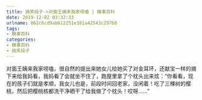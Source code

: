 ```yaml
---
title: 搞笑段子->对面王姨来我家唠嗑 | 糗事百科
date: 2019-12-02 03:32:33
urlname: 062c6cd9ab612251e181a42543c297b8
tags: 
- 糗事百科
categories:
- 糗事百科
- 搞笑段子
---
```

对面王姨来我家唠嗑，很自然的提出来她女儿给她买了对金耳环，还献宝一样的摘下来给我妈看，我妈看了会就坐不住了，跑屋里拿了个枕头出来炫：“你看看，现在的孩子们就是孝顺，我女儿也是，前段时间回老家，没闲着！吃了三棵树的樱桃，然后把樱桃核都洗干净晒干了给我做了个枕头！哎呀……”


